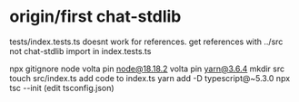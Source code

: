 # origin/first chat-stdlib

tests/index.tests.ts doesnt work for references. get references with ../src not
chat-stdlib import in index.tests.ts


npx gitignore node
volta pin node@18.18.2
volta pin yarn@3.6.4
mkdir src
touch src/index.ts
add code to index.ts
yarn add -D typescript@~5.3.0
npx tsc --init
(edit tsconfig.json)
